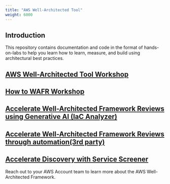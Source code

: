 ```yaml
---
title: "AWS Well-Architected Tool"
weight: 6000
---
```


## Introduction
This repository contains documentation and code in the format of hands-on-labs to help you learn how to learn, measure, and build using architectural best practices.

## [AWS Well-Architected Tool Workshop](https://catalog.workshops.aws/well-architected-tool/)

## [How to WAFR Workshop](https://catalog.workshops.aws/howto-wafr/en-US)

## [Accelerate Well-Architected Framework Reviews using Generative AI (IaC Analyzer)](https://catalog.workshops.aws/wellarchitected-genai/en-US)

## [Accelerate Well-Architected Framework Reviews through automation(3rd party)](https://catalog.workshops.aws/wafr-discovery-automation/en-US)

## [Accelerate Discovery with Service Screener](https://github.com/aws-samples/service-screener-v2/)

Reach out to your AWS Account team to learn more about the AWS Well-Architected Framework.